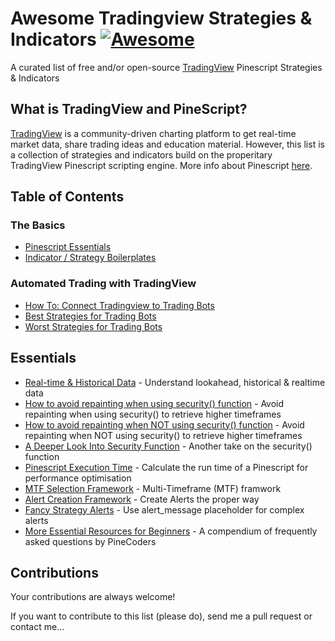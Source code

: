# Awesome Tradingview Strategies & Indicators [![Awesome](https://cdn.rawgit.com/sindresorhus/awesome/d7305f38d29fed78fa85652e3a63e154dd8e8829/media/badge.svg)](https://github.com/jtoy/awesome)
A curated list of free and/or open-source [TradingView](https://www.tradingview.com/gopro/?share_your_love=nilux) Pinescript Strategies & Indicators

## What is TradingView and PineScript?

[TradingView](https://www.tradingview.com/gopro/?share_your_love=nilux) is a community-driven charting platform to get real-time market data, share trading ideas and education material.
However, this list is a collection of strategies and indicators build on the properitary TradingView Pinescript scripting engine.
More info about Pinescript [here](https://www.tradingview.com/pine-script-docs/en/v4/Introduction.html).

## Table of Contents

<!-- MarkdownTOC depth=4 -->
### The Basics
- [Pinescript Essentials](#github-essentials)
- [Indicator / Strategy Boilerplates](#github-frameworks)
### Automated Trading with TradingView
- [How To: Connect Tradingview to Trading Bots](#github-frameworks)
- [Best Strategies for Trading Bots](#github-functions)
- [Worst Strategies for Trading Bots](#github-functions)
<!-- /MarkdownTOC -->

<a name="github-essentials" />

## Essentials

* [Real-time & Historical Data](https://backtest-rookies.com/2017/06/23/tradingview-understanding-lookahead-historical-realtime-data/) - Understand lookahead, historical & realtime data
* [How to avoid repainting when using security() function](https://www.tradingview.com/script/cyPWY96u-How-to-avoid-repainting-when-using-security-PineCoders-FAQ/) - Avoid repainting when using security() to retrieve higher timeframes
* [How to avoid repainting when NOT using security() function](https://www.tradingview.com/script/s8kWs84i-How-to-avoid-repainting-when-NOT-using-security/) - Avoid repainting when NOT using security() to retrieve higher timeframes
* [A Deeper Look Into Security Function](https://docs.google.com/document/d/1HBoJVjb2wDpLnzKOlZalyFPXlUGMeMGVzZNzBTpv8cU/edit/) - Another take on the security() function
* [Pinescript Execution Time](https://www.tradingview.com/script/rRmrkRDr-Script-Stopwatch-PineCoders-FAQ/) - Calculate the run time of a Pinescript for performance optimisation
* [MTF Selection Framework](https://www.tradingview.com/script/90mqACUV-MTF-Selection-Framework-PineCoders-FAQ/) - Multi-Timeframe (MTF) framwork
* [Alert Creation Framework](https://www.tradingview.com/script/JpDlXzdD-Alert-Creation-Framework-PineCoders-FAQ/) - Create Alerts the proper way
* [Fancy Strategy Alerts](https://www.tradingview.com/script/biUvPKOz-Fancy-strategy-alerts-example-QuantNomad/) - Use alert_message placeholder for complex alerts
* [More Essential Resources for Beginners](https://www.pinecoders.com/faq_and_code/) - A compendium of frequently asked questions by PineCoders

<a name="#github-tutorials" />

<a name="#github-function" />

<a name="contributions" />


## Contributions

Your contributions are always welcome!

If you want to contribute to this list (please do), send me a pull request or contact me...
